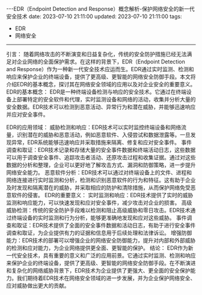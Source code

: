 ﻿---EDR（Endpoint Detection and Response）概念解析-保护网络安全的新一代安全技术
date: 2023-07-10 21:11:00
updated: 2023-07-10 21:11:00
tags:
- EDR
- 网络安全
---
引言：
随着网络攻击的不断演变和日益复杂化，传统的安全防护措施已经无法满足对企业网络的全面保护需求。在这样的背景下，EDR（Endpoint Detection and Response）作为一种新一代安全技术应运而生。EDR通过实时监测、检测和响应来保护企业的终端设备，提供了更高级、更智能的网络安全防御手段。本文将介绍EDR的基本概念，探讨其在网络安全领域的应用以及对企业安全的重要意义。
EDR的基本概念：
EDR是一种终端设备检测与响应的安全技术。它通过在终端设备上部署特定的安全软件和代理，实时监测设备和网络的活动，收集并分析大量的安全数据。EDR技术可以检测到恶意活动、异常行为和潜在威胁，并能够迅速响应并应对安全事件。
<!-- more -->
EDR的应用领域：
威胁检测和响应：EDR技术可以实时监控终端设备和网络流量，识别潜在的威胁和恶意活动，例如恶意软件、入侵尝试和数据泄露等。一旦发现异常，EDR系统能够迅速响应并采取措施来隔离、修复和应对安全事件。
事件调查和取证：EDR技术记录和存储大量的安全事件数据和终端活动日志，这些数据可以用于调查安全事件、追踪攻击者活动、还原攻击过程和收集证据。通过对这些数据的分析和整理，企业可以更好地了解攻击方式、漏洞和防御策略，进一步提升网络安全能力。
恶意软件分析：EDR技术可以通过对终端设备上的文件、进程和网络连接进行实时监测和分析，检测和识别恶意软件的行为和特征。这有助于企业及时发现和隔离潜在的威胁，并采取相应的防护和清除措施，从而保护网络免受恶意软件的侵害。
EDR的重要意义：
实时监测和响应：EDR技术提供了实时的威胁监测和响应能力，可以快速发现和应对安全事件，减少攻击对企业的损害。
高级威胁检测：传统的安全防护手段难以检测和阻止高级威胁和零日攻击。EDR技术通过终端设备的实时监测和行为分析，能够更准确地发现和应对这些威胁。
事件调查和取证：EDR技术提供了全面的安全事件数据和活动日志，有助于进行安全事件调查和取证，为企业提供有力的证据和信息用于后续处理和法律诉讼。
增强防御能力：EDR技术的部署可以增强企业的网络安全防御能力，提升对内部和外部威胁的检测和应对能力，为企业网络提供更全面、更智能的保护。
结论：
EDR作为新一代安全技术，具有重要的意义和广泛的应用前景。它通过实时监测、检测和响应来保护企业的终端设备，提供了更高级、更智能的网络安全防御手段。在不断演进和复杂化的网络威胁背景下，EDR技术为企业提供了更强大、更全面的安全保护能力。我们期待着EDR技术在网络安全领域的进一步发展，并为企业保护网络安全、应对威胁做出更大的贡献。